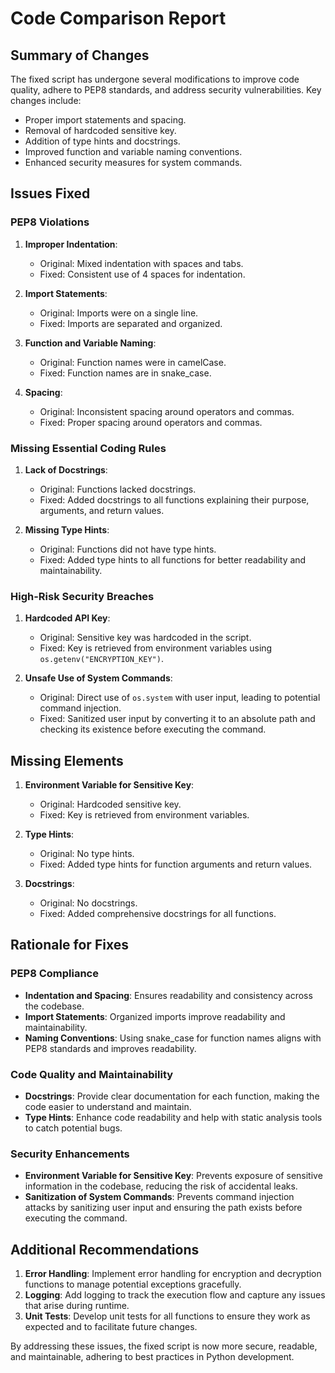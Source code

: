 # Code Comparison Report

## Summary of Changes
The fixed script has undergone several modifications to improve code quality, adhere to PEP8 standards, and address security vulnerabilities. Key changes include:
- Proper import statements and spacing.
- Removal of hardcoded sensitive key.
- Addition of type hints and docstrings.
- Improved function and variable naming conventions.
- Enhanced security measures for system commands.

## Issues Fixed

### PEP8 Violations
1. **Improper Indentation**:
    - Original: Mixed indentation with spaces and tabs.
    - Fixed: Consistent use of 4 spaces for indentation.

2. **Import Statements**:
    - Original: Imports were on a single line.
    - Fixed: Imports are separated and organized.

3. **Function and Variable Naming**:
    - Original: Function names were in camelCase.
    - Fixed: Function names are in snake_case.

4. **Spacing**:
    - Original: Inconsistent spacing around operators and commas.
    - Fixed: Proper spacing around operators and commas.

### Missing Essential Coding Rules
1. **Lack of Docstrings**:
    - Original: Functions lacked docstrings.
    - Fixed: Added docstrings to all functions explaining their purpose, arguments, and return values.

2. **Missing Type Hints**:
    - Original: Functions did not have type hints.
    - Fixed: Added type hints to all functions for better readability and maintainability.

### High-Risk Security Breaches
1. **Hardcoded API Key**:
    - Original: Sensitive key was hardcoded in the script.
    - Fixed: Key is retrieved from environment variables using `os.getenv("ENCRYPTION_KEY")`.

2. **Unsafe Use of System Commands**:
    - Original: Direct use of `os.system` with user input, leading to potential command injection.
    - Fixed: Sanitized user input by converting it to an absolute path and checking its existence before executing the command.

## Missing Elements
1. **Environment Variable for Sensitive Key**:
    - Original: Hardcoded sensitive key.
    - Fixed: Key is retrieved from environment variables.

2. **Type Hints**:
    - Original: No type hints.
    - Fixed: Added type hints for function arguments and return values.

3. **Docstrings**:
    - Original: No docstrings.
    - Fixed: Added comprehensive docstrings for all functions.

## Rationale for Fixes

### PEP8 Compliance
- **Indentation and Spacing**: Ensures readability and consistency across the codebase.
- **Import Statements**: Organized imports improve readability and maintainability.
- **Naming Conventions**: Using snake_case for function names aligns with PEP8 standards and improves readability.

### Code Quality and Maintainability
- **Docstrings**: Provide clear documentation for each function, making the code easier to understand and maintain.
- **Type Hints**: Enhance code readability and help with static analysis tools to catch potential bugs.

### Security Enhancements
- **Environment Variable for Sensitive Key**: Prevents exposure of sensitive information in the codebase, reducing the risk of accidental leaks.
- **Sanitization of System Commands**: Prevents command injection attacks by sanitizing user input and ensuring the path exists before executing the command.

## Additional Recommendations
1. **Error Handling**: Implement error handling for encryption and decryption functions to manage potential exceptions gracefully.
2. **Logging**: Add logging to track the execution flow and capture any issues that arise during runtime.
3. **Unit Tests**: Develop unit tests for all functions to ensure they work as expected and to facilitate future changes.

By addressing these issues, the fixed script is now more secure, readable, and maintainable, adhering to best practices in Python development.
